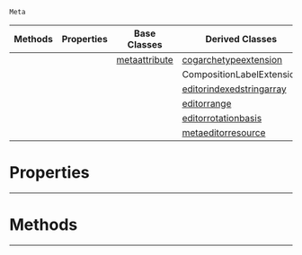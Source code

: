  `Meta`

|Methods|Properties|Base Classes|Derived Classes|
|---|---|---|---|
| | |[metaattribute](https://plasmaengine.github.io/PlasmaDocs/Plasma1/C++/code_reference/class_reference/metaattribute.markdown)|[cogarchetypeextension](https://plasmaengine.github.io/PlasmaDocs/Plasma1/C++/code_reference/class_reference/cogarchetypeextension.markdown)|
| | | |CompositionLabelExtension|
| | | |[editorindexedstringarray](https://plasmaengine.github.io/PlasmaDocs/Plasma1/C++/code_reference/class_reference/editorindexedstringarray.markdown)|
| | | |[editorrange](https://plasmaengine.github.io/PlasmaDocs/Plasma1/C++/code_reference/class_reference/editorrange.markdown)|
| | | |[editorrotationbasis](https://plasmaengine.github.io/PlasmaDocs/Plasma1/C++/code_reference/class_reference/editorrotationbasis.markdown)|
| | | |[metaeditorresource](https://plasmaengine.github.io/PlasmaDocs/Plasma1/C++/code_reference/class_reference/metaeditorresource.markdown)|


 #  Properties


---  
 #  Methods


---  
 

 